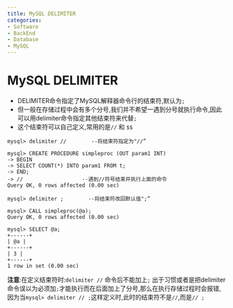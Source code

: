 ```yaml
---
title: MySQL DELIMITER
categories:
- Software
- BackEnd
- Database
- MySQL
---
```

# MySQL DELIMITER

- DELIMITER命令指定了MySQL解释器命令行的结束符,默认为`;`
- 但一般在存储过程中会有多个分号,我们并不希望一遇到分号就执行命令,因此可以用delimiter命令指定其他结束符来代替`;`
- 这个结束符可以自己定义,常用的是`//` 和 `$$`

```mysql
mysql> delimiter //        --将结束符指定为"//”

mysql> CREATE PROCEDURE simpleproc (OUT param1 INT)
-> BEGIN
-> SELECT COUNT(*) INTO param1 FROM t;
-> END;
-> //                   --遇到//符号结束并执行上面的命令
Query OK, 0 rows affected (0.00 sec)

mysql> delimiter ;        --将结束符改回默认值";”

mysql> CALL simpleproc(@a);
Query OK, 0 rows affected (0.00 sec)

mysql> SELECT @a;
+------+
| @a |
+------+
| 3 |
+------+
1 row in set (0.00 sec)

```

 **注意**:在定义结束符时:`delimiter //` 命令后不能加上`;`  出于习惯或者是把delimiter命令误以为必须加`;`才能执行而在后面加上了分号,那么在执行存储过程时会报错,因为当`mysql> delimiter // ;`这样定义时,此时的结束符不是`//`,而是`// ;`